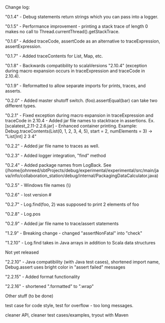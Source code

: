 Change log:

"0.1.4" - Debug statements return strings which you can pass into a logger.

"0.1.5" - Performance improvement - printing a stack trace of length 0 makes no call to Thread.currentThread().getStackTrace.

"0.1.6" - Added traceCode, assertCode as an alternative to traceExpression, assertExpression.

"0.1.7" - Added traceContents for List, Map, etc.

"0.1.8" - Backwards compatibility to scalaVersions "2.10.4" (exception during macro expansion occurs in traceExpression and traceCode in 2.10.4).

"0.1.9" - Reformatted to allow separate imports for prints, traces, and asserts.

"0.2.0" - Added master shutoff switch. (foo).assertEqual(bar) can take two different types.

"0.2.1" - Fixed exception during macro expansion in traceExpression and traceCode in 2.10.4
        - Added jar file names to stacktrace in assertions. Ex. [scalatest_2.11-2.2.6.jar]
        - Enhanced container printing. Example: Debug.traceContents(List(0, 1, 2, 3, 4, 5), start = 2, numElements = 3) -> "List[Int] 2 3 4"

"0.2.2" - Added jar file name to traces as well.

"0.2.3" - Added logger integration, "find" method

"0.2.4" - Added package names from LogBack. See (/home/johnreed/sbtProjects/debug/experimental/experimental/src/main/java/info/collaboration_station/debug/internal/PackagingDataCalculator.java)

"0.2.5" - Windows file names (\\)

"0.2.6" - lost version #

"0.2.7" - Log.find(foo, 2) was supposed to print 2 elements of foo

"0.2.8" - Log.pos

"0.2.9" - Added jar file name to trace/assert statements

"1.2.9" - Breaking change - changed "assertNonFatal" into "check"

"1.2.10" - Log.find takes in Java arrays in addition to Scala data structures

Not yet released

"2.2.10" - Java compatibility (with Java test cases), shortened import name, Debug.assert uses bright color in "assert failed" messages

"2.2.15" - Added format functionality

"2.2.16" - shortened ".formatted" to ".wrap"

Other stuff (to be done)

test case for code style, test for overflow - too long messages.

cleaner API, cleaner test cases/examples, tryout with Maven